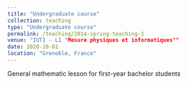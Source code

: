 ```yaml
---
title: "Undergraduate course"
collection: teaching
type: "Undergraduate course"
permalink: /teaching/2014-spring-teaching-1
venue: "IUT1 - L1 "Mesure physiques et informatiques""
date: 2020-10-01
location: "Grenoble, France"
---
```


General mathematic lesson for first-year bachelor students
